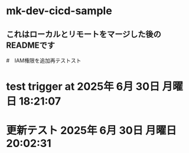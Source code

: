 # mk-dev-cicd-sample

## これはローカルとリモートをマージした後のREADMEです

#　IAM権限を追加再テストスト

# test trigger at 2025年 6月 30日 月曜日 18:21:07    

# 更新テスト 2025年 6月 30日 月曜日 20:02:31    
